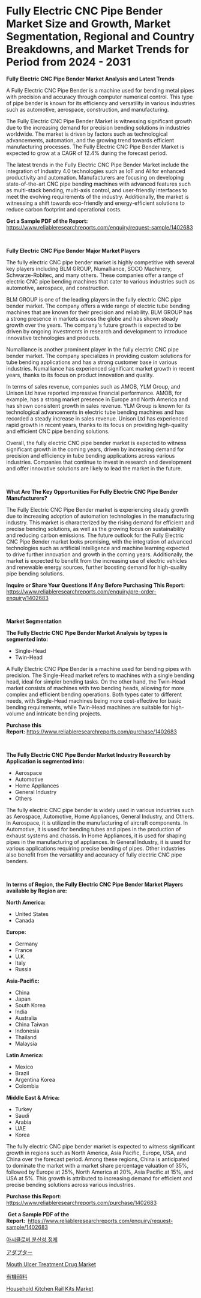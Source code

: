 <p><h1>Fully Electric CNC Pipe Bender Market Size and Growth, Market Segmentation, Regional and Country Breakdowns, and Market Trends for Period from 2024 -  2031</h1></p><p><strong>Fully Electric CNC Pipe Bender Market Analysis and Latest Trends</strong></p>
<p><p>A Fully Electric CNC Pipe Bender is a machine used for bending metal pipes with precision and accuracy through computer numerical control. This type of pipe bender is known for its efficiency and versatility in various industries such as automotive, aerospace, construction, and manufacturing.</p><p>The Fully Electric CNC Pipe Bender Market is witnessing significant growth due to the increasing demand for precision bending solutions in industries worldwide. The market is driven by factors such as technological advancements, automation, and the growing trend towards efficient manufacturing processes. The Fully Electric CNC Pipe Bender Market is expected to grow at a CAGR of 12.4% during the forecast period.</p><p>The latest trends in the Fully Electric CNC Pipe Bender Market include the integration of Industry 4.0 technologies such as IoT and AI for enhanced productivity and automation. Manufacturers are focusing on developing state-of-the-art CNC pipe bending machines with advanced features such as multi-stack bending, multi-axis control, and user-friendly interfaces to meet the evolving requirements of the industry. Additionally, the market is witnessing a shift towards eco-friendly and energy-efficient solutions to reduce carbon footprint and operational costs.</p></p>
<p><strong>Get a Sample PDF of the Report:&nbsp;</strong> <a href="https://www.reliableresearchreports.com/enquiry/request-sample/1402683">https://www.reliableresearchreports.com/enquiry/request-sample/1402683</a></p>
<p>&nbsp;</p>
<p><strong>Fully Electric CNC Pipe Bender Major Market Players</strong></p>
<p><p>The fully electric CNC pipe bender market is highly competitive with several key players including BLM GROUP, Numalliance, SOCO Machinery, Schwarze-Robitec, and many others. These companies offer a range of electric CNC pipe bending machines that cater to various industries such as automotive, aerospace, and construction.</p><p>BLM GROUP is one of the leading players in the fully electric CNC pipe bender market. The company offers a wide range of electric tube bending machines that are known for their precision and reliability. BLM GROUP has a strong presence in markets across the globe and has shown steady growth over the years. The company's future growth is expected to be driven by ongoing investments in research and development to introduce innovative technologies and products.</p><p>Numalliance is another prominent player in the fully electric CNC pipe bender market. The company specializes in providing custom solutions for tube bending applications and has a strong customer base in various industries. Numalliance has experienced significant market growth in recent years, thanks to its focus on product innovation and quality.</p><p>In terms of sales revenue, companies such as AMOB, YLM Group, and Unison Ltd have reported impressive financial performance. AMOB, for example, has a strong market presence in Europe and North America and has shown consistent growth in sales revenue. YLM Group is known for its technological advancements in electric tube bending machines and has recorded a steady increase in sales revenue. Unison Ltd has experienced rapid growth in recent years, thanks to its focus on providing high-quality and efficient CNC pipe bending solutions.</p><p>Overall, the fully electric CNC pipe bender market is expected to witness significant growth in the coming years, driven by increasing demand for precision and efficiency in tube bending applications across various industries. Companies that continue to invest in research and development and offer innovative solutions are likely to lead the market in the future.</p></p>
<p>&nbsp;</p>
<p><strong>What Are The Key Opportunities For Fully Electric CNC Pipe Bender Manufacturers?</strong></p>
<p><p>The Fully Electric CNC Pipe Bender market is experiencing steady growth due to increasing adoption of automation technologies in the manufacturing industry. This market is characterized by the rising demand for efficient and precise bending solutions, as well as the growing focus on sustainability and reducing carbon emissions. The future outlook for the Fully Electric CNC Pipe Bender market looks promising, with the integration of advanced technologies such as artificial intelligence and machine learning expected to drive further innovation and growth in the coming years. Additionally, the market is expected to benefit from the increasing use of electric vehicles and renewable energy sources, further boosting demand for high-quality pipe bending solutions.</p></p>
<p><strong>Inquire or Share Your Questions If Any Before Purchasing This Report:</strong> <a href="https://www.reliableresearchreports.com/enquiry/pre-order-enquiry/1402683">https://www.reliableresearchreports.com/enquiry/pre-order-enquiry/1402683</a></p>
<p>&nbsp;</p>
<p><strong>Market Segmentation</strong></p>
<p><strong>The Fully Electric CNC Pipe Bender Market Analysis by types is segmented into:</strong></p>
<p><ul><li>Single-Head</li><li>Twin-Head</li></ul></p>
<p><p>A Fully Electric CNC Pipe Bender is a machine used for bending pipes with precision. The Single-Head market refers to machines with a single bending head, ideal for simpler bending tasks. On the other hand, the Twin-Head market consists of machines with two bending heads, allowing for more complex and efficient bending operations. Both types cater to different needs, with Single-Head machines being more cost-effective for basic bending requirements, while Twin-Head machines are suitable for high-volume and intricate bending projects.</p></p>
<p><strong>Purchase this Report:&nbsp;</strong><a href="https://www.reliableresearchreports.com/purchase/1402683">https://www.reliableresearchreports.com/purchase/1402683</a></p>
<p>&nbsp;</p>
<p><strong>The Fully Electric CNC Pipe Bender Market Industry Research by Application is segmented into:</strong></p>
<p><ul><li>Aerospace</li><li>Automotive</li><li>Home Appliances</li><li>General Industry</li><li>Others</li></ul></p>
<p><p>The fully electric CNC pipe bender is widely used in various industries such as Aerospace, Automotive, Home Appliances, General Industry, and Others. In Aerospace, it is utilized in the manufacturing of aircraft components. In Automotive, it is used for bending tubes and pipes in the production of exhaust systems and chassis. In Home Appliances, it is used for shaping pipes in the manufacturing of appliances. In General Industry, it is used for various applications requiring precise bending of pipes. Other industries also benefit from the versatility and accuracy of fully electric CNC pipe benders.</p></p>
<p>&nbsp;</p>
<p><strong>In terms of Region, the Fully Electric CNC Pipe Bender Market Players available by Region are:</strong></p>
<p>
    <p> <strong> North America: </strong>
        <ul>
            <li>United States</li>
            <li>Canada</li>
        </ul>
        </p> 
    <p> <strong> Europe: </strong>
        <ul>
            <li>Germany</li>
            <li>France</li>
            <li>U.K.</li>
            <li>Italy</li>
            <li>Russia</li>
        </ul>
        </p> 
    <p> <strong> Asia-Pacific: </strong>
        <ul>
            <li>China</li>
            <li>Japan</li>
            <li>South Korea</li>
            <li>India</li>
            <li>Australia</li>
            <li>China Taiwan</li>
            <li>Indonesia</li>
            <li>Thailand</li>
            <li>Malaysia</li>
        </ul>
        </p> 
    <p> <strong> Latin America: </strong>
        <ul>
            <li>Mexico</li>
            <li>Brazil</li>
            <li>Argentina Korea</li>
            <li>Colombia</li>
        </ul>
        </p> 
    <p> <strong> Middle East & Africa: </strong>
        <ul>
            <li>Turkey</li>
            <li>Saudi</li>
            <li>Arabia</li>
            <li>UAE</li>
            <li>Korea</li>
        </ul>
    </p>
    </p>
<p><p>The fully electric CNC pipe bender market is expected to witness significant growth in regions such as North America, Asia Pacific, Europe, USA, and China over the forecast period. Among these regions, China is anticipated to dominate the market with a market share percentage valuation of 35%, followed by Europe at 25%, North America at 20%, Asia Pacific at 15%, and USA at 5%. This growth is attributed to increasing demand for efficient and precise bending solutions across various industries.</p></p>
<p><strong>Purchase this Report: </strong><a href="https://www.reliableresearchreports.com/purchase/1402683">https://www.reliableresearchreports.com/purchase/1402683</a></p>
<p>&nbsp;<strong>Get a Sample PDF of the Report:&nbsp;&nbsp;</strong><a href="https://www.reliableresearchreports.com/enquiry/request-sample/1402683">https://www.reliableresearchreports.com/enquiry/request-sample/1402683</a></p>
<p><strong></strong></p>
<p><p><a href="https://medium.com/@cliftonfisher9067/%EC%95%84%EC%8B%9C%ED%81%B4%EB%A1%9C%EB%B9%84%EB%A5%B4-%EB%B6%84%EB%A7%90%EC%A0%95-%EC%8B%9C%EC%9E%A5-%EC%A0%90%EC%9C%A0%EC%9C%A8-%EB%B3%80%ED%99%94-%EB%B0%8F-%EC%8B%9C%EC%9E%A5-%EC%84%B1%EC%9E%A5-%ED%8A%B8%EB%A0%8C%EB%93%9C-2024%EB%85%84-2031%EB%85%84-75840ee3c258">아시클로버 분산성 정제</a></p><p><a href="https://medium.com/@bracarafogo/%E3%82%A2%E3%83%80%E3%83%97%E3%82%BF%E3%83%BC%E3%83%9E%E3%83%BC%E3%82%B1%E3%83%83%E3%83%88-%E3%82%BF%E3%82%A4%E3%83%97-%E3%82%A2%E3%83%97%E3%83%AA%E3%82%B1%E3%83%BC%E3%82%B7%E3%83%A7%E3%83%B3-%E5%9C%B0%E7%90%86%E3%81%AB%E3%82%88%E3%82%8B%E5%8C%85%E6%8B%AC%E7%9A%84%E3%81%AA%E8%A9%95%E4%BE%A1-0072332655e5">アダプター</a></p><p><a href="https://meowing-lemming-dd3.notion.site/Mouth-Ulcer-Treatment-Drug-Market-Offers-Provide-Insightful-Data-for-the-Time-Period-from-2024-to-20-6d3bc94a118d462db99bf8138798b6f9">Mouth Ulcer Treatment Drug Market</a></p><p><a href="https://medium.com/@bracarafogo/%E6%9C%89%E6%A9%9F%E9%A1%94%E6%96%99%E5%B8%82%E5%A0%B4-2031%E5%B9%B4%E3%81%BE%E3%81%A7%E3%81%AE%E6%88%90%E5%8A%9F%E3%81%99%E3%82%8B%E3%83%93%E3%82%B8%E3%83%8D%E3%82%B9%E6%88%A6%E7%95%A5%E3%81%AE%E9%8D%B5-b0b749bef914">有機顔料</a></p><p><a href="https://frill-swim-3cd.notion.site/Decoding-the-Household-Kitchen-Rail-Kits-Market-A-Deep-Dive-into-the-Latest-Market-Trends-Market-S-4c11dca2c6ab48389ab4c84ab85638e5">Household Kitchen Rail Kits Market</a></p></p>